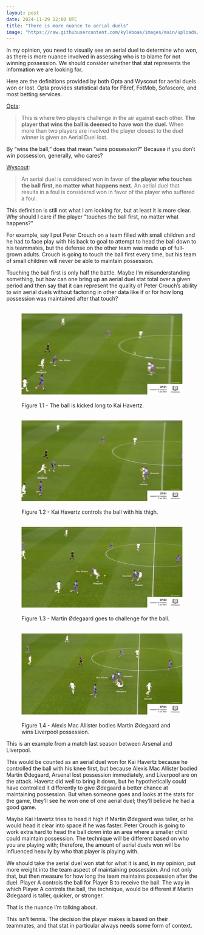 ```yaml
---
layout: post
date: 2024-11-29 12:00 UTC
title: "There is more nuance to aerial duels"
image: "https://raw.githubusercontent.com/kyleboas/images/main/uploads/2024/11/23/Image-23Nov2024_11:56:26.png"
---
```


In my opinion, you need to visually see an aerial duel to determine who won, as there is more nuance involved in assessing who is to blame for not winning possession. We should consider whether that stat represents the information we are looking for.

<!---more--->

Here are the definitions provided by both Opta and Wyscout for aerial duels won or lost. Opta provides statistical data for FBref, FotMob, Sofascore, and most betting services. 

[Opta](https://www.statsperform.com/opta-event-definitions/):

> This is where two players challenge in the air against each other. **The player that wins the ball is deemed to have won the duel.** When more than two players are involved the player closest to the duel winner is given an Aerial Duel lost.

By “wins the ball,” does that mean “wins possession?” Because if you don’t win possession, generally, who cares?

[Wyscout](https://dataglossary.wyscout.com/aerial_duel/):

> An aerial duel is considered won in favor of **the player who touches the ball first, no matter what happens next.** An aerial duel that results in a foul is considered won in favor of the player who suffered a foul.

This definition is still not what I am looking for, but at least it is more clear. Why should I care if the player "touches the ball first, no matter what happens?"

For example, say I put Peter Crouch on a team filled with small children and he had to face play with his back to goal to attempt to head the ball down to his teammates, but the defense on the other team was made up of full-grown adults. Crouch is going to touch the ball first every time, but his team of small children will never be able to maintain possession.

Touching the ball first is only half the battle. Maybe I’m misunderstanding something, but how can one bring up an aerial duel stat total over a given period and then say that it can represent the quality of Peter Crouch’s ability to win aerial duels without factoring in other data like if or for how long possession was maintained after that touch?

<figure>
    <img src="https://raw.githubusercontent.com/kyleboas/images/main/uploads/2024/11/23/Image-23Nov2024_11:56:26.png">
    <figcaption>Figure 1.1 - The ball is kicked long to Kai Havertz.</figcaption>
</figure>
<figure>
    <img src="https://raw.githubusercontent.com/kyleboas/images/main/uploads/2024/11/23/Image-23Nov2024_11:56:28.png">
    <figcaption>Figure 1.2 - Kai Havertz controls the ball with his thigh.</figcaption>
</figure>
<figure>
    <img src="https://raw.githubusercontent.com/kyleboas/images/main/uploads/2024/11/23/Image-23Nov2024_11:56:29.png">
    <figcaption>Figure 1.3 - Martin Ødegaard goes to challenge for the ball.</figcaption>
</figure>
<figure>
    <img src="https://raw.githubusercontent.com/kyleboas/images/main/uploads/2024/11/23/Image-23Nov2024_11:56:30.png">
    <figcaption>Figure 1.4 - Alexis Mac Allister bodies Martin Ødegaard and wins Liverpool possession. </figcaption>
</figure>

This is an example from a match last season between Arsenal and Liverpool.

This would be counted as an aerial duel won for Kai Havertz because he controlled the ball with his knee first, but because Alexis Mac Allister bodied Martin Ødegaard, Arsenal lost possession immediately, and Liverpool are on the attack. Havertz did well to bring it down, but he hypothetically could have controlled it differently to give Ødegaard a better chance at maintaining possession. But when someone goes and looks at the stats for the game, they’ll see he won one of one aerial duel; they’ll believe he had a good game.

Maybe Kai Havertz tries to head it high if Martin Ødegaard was taller, or he would head it clear into space if he was faster. Peter Crouch is going to work extra hard to head the ball down into an area where a smaller child could maintain possession. The technique will be different based on who you are playing with; therefore, the amount of aerial duels won will be influenced heavily by who that player is playing with.

We should take the aerial duel won stat for what it is and, in my opinion, put more weight into the team aspect of maintaining possession. And not only that, but then measure for how long the team maintains possession after the duel. Player A controls the ball for Player B to receive the ball. The way in which Player A controls the ball, the technique, would be different if Martin Ødegaard is taller, quicker, or stronger. 

That is the nuance I’m talking about. 

This isn’t tennis. The decision the player makes is based on their teammates, and that stat in particular always needs some form of context.

